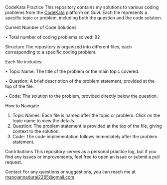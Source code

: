CodeKata Practice
This repository contains my solutions to various coding problems from the [CodeKata](https://www.guvi.in/code-kata/) platform on Guvi.
Each file represents a specific topic or problem, including both the question and the code solution.


Current Number of Code Solutions

• Total number of coding problems solved: 92


Structure
The repository is organized into different files, each corresponding to a specific coding problem. 

Each file includes:

• Topic Name: The title of the problem or the main topic covered.

• Question: A brief description of the problem statement, provided at the top of the file.

• Code: The solution to the problem, provided directly below the question.

How to Navigate
1) Topic Names: Each file is named after the topic or problem. Click on the topic name to view the details.
2) Question: The problem statement is provided at the top of the file, giving context to the solution.
3) Code: The code implementation follows immediately after the problem statement.

Contributions
This repository serves as a personal practice log, but if you find any issues or improvements, feel free to open an issue or submit a pull request.

Contact
For any questions or suggestions, you can reach me at [manojannadurai2265@gmail.com](mailto:manojannadurai2265@gmail.com).
